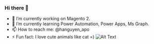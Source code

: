 ### Hi there 👋


- 🔭 I’m currently working on Magento 2.
- 🌱 I’m currently learning Power Automation, Power Apps, Ms Graph.
- 📫 How to reach me: @hanguyen_apo
- ⚡ Fun fact: I love cute animals like cat =)
![Alt Text](https://static.wixstatic.com/media/4cbe8d_f1ed2800a49649848102c68fc5a66e53~mv2.gif)
